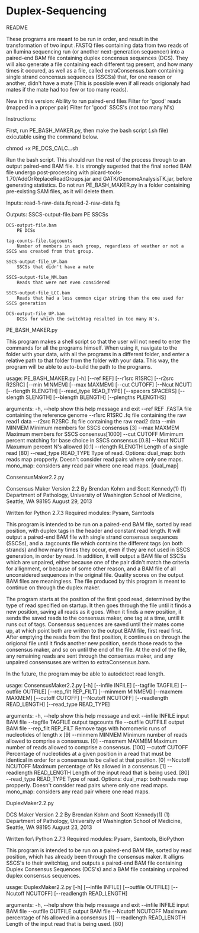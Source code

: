 Duplex-Sequencing
=================
README

These programs are meant to be run in order, and result in the transformation of two input .FASTQ files containing data from two reads of an Ilumina sequencing run (or another next-generation sequencer) into a paired-end BAM file containing duplex concensus sequences (DCS).  They will also generate a file containing each different tag present, and how many times it occured, as well as a file, called extraConsensus.bam containing single strand concensus sequences (SSCSs) that, for one reason or another, didn't have a mate (This is possible even if all reads origionaly had mates if the mate had too few or too many reads).  

New in this version:
Ability to run paired-end files
Filter for 'good' reads (mapped in a proper pair)
Filter for 'good' SSCS's (not too many N's)

Instructions: 

First, run PE_BASH_MAKER.py, then make the bash script (.sh file) exicutable using the command below.  

chmod +x PE_DCS_CALC.*.*.sh

Run the bash script.  This should run the rest of the process through to an output paired-end BAM file.  It is strongly sugested that the final sorted BAM file undergo post-processing with picard-tools-1.70/AddOrReplaceReadGroups.jar and GATK/GenomeAnalysisTK.jar, before generating statistics.  Do not run PE_BASH_MAKER.py in a folder containing pre-existing SAM files, as it will delete them.  

Inputs:
	read-1-raw-data.fq
	read-2-raw-data.fq

Outputs:
	SSCS-output-file.bam
		PE SSCSs

	DCS-output-file.bam
		PE DCSs

	tag-counts-file.tagcounts
		Number of members in each group, regardless of weather or not a SSCS was created from that group.

	SSCS-output-file_UP.bam
		SSCSs that didn't have a mate
	
	SSCS-output-file_NM.bam
		Reads that were not even considered
	
	SSCS-output-file_LCC.bam
		Reads that had a less common cigar string than the one used for SSCS generation

	DCS-output-file_UP.bam
		DCSs for which the switchtag resulted in too many N's.  
	

PE_BASH_MAKER.py

This program makes a shell script so that the user will not need to enter the commands for all the programs himself.  When using it, navigate to the folder with your data, with all the programs in a different folder, and enter a relative path to that folder from the folder with your data.  This way, the program will be able to auto-build the path to the programs.  

usage: PE_BASH_MAKER.py [-h] [--ref REF] [--r1src R1SRC] [--r2src R2SRC]
                        [--min MINMEM] [--max MAXMEM] [--cut CUTOFF]
                        [--Ncut NCUT] [--rlength RLENGTH]
                        [--read_type READ_TYPE] [--spacers SPACERS]
                        [--slength SLENGTH] [--blength BLENGTH]
                        [--plengths PLENGTHS]

arguments:
  -h, --help            show this help message and exit
  --ref REF             .FASTA file containing the reference genome
  --r1src R1SRC         .fq file containing the raw read1 data
  --r2src R2SRC         .fq file containing the raw read2 data
  --min MINMEM          Minimum members for SSCS consensus [3]
  --max MAXMEM          Maximum members for SSCS consensus[1000]
  --cut CUTOFF          Mimimum percent matching for base choice in SSCS
                        consensus [0.8]
  --Ncut NCUT           Maxumum percent N's allowed [0.1]
  --rlength RLENGTH     Length of a single read [80]
  --read_type READ_TYPE
                        Type of read. Options: 
							dual_map: both reads map propperly. Doesn't consider read pairs where only one maps. 
							mono_map: considers any read pair where one read maps. 
							[dual_map]

ConsensusMaker2.2.py

Consensus Maker
Version 2.2
By Brendan Kohrn and Scott Kennedy(1)
(1) Department of Pathology, University of Washington School of Medicine, Seattle, WA 98195
August 29, 2013


Written for Python 2.7.3
Required modules: Pysam, Samtools

This program is intended to be run on a paired-end BAM file, sorted by read position, with duplex tags in the header and constant read length.  It will output a paired-end BAM file with single strand consensus sequences (SSCSs), and a .tagcounts file which contains the different tags (on both strands) and how many times they occur, even if they are not used in SSCS generation, in order by read.  In addition, it will output a BAM file of SSCSs which are unpaired, either because one of the pair didn't match the criteria for allignment, or because of some other reason, and a BAM file of all unconsidered sequences in the original file.  Quality scores on the output BAM files are meaningless.  The file produced by this program is meant to continue on through the duplex maker.  

The program starts at the position of the first good read, determined by the type of read specified on startup.  It then goes through the file until it finds a new position, saving all reads as it goes.  When it finds a new position, it sends the saved reads to the consensus maker, one tag at a time, untill it runs out of tags.  Consensus sequences are saved until their mates come up, at which point both are written to the output BAM file, first read first.  After emptying the reads from the first position, it continues on through the origional file until it finds another new position, sends those reads to the consensus maker, and so on until the end of the file.  At the end of the file, any remaining reads are sent through the consensus maker, and any unpaired consensuses are written to extraConsensus.bam.  

In the future, the program may be able to autodetect read length.  

usage: ConsensusMaker2.2.py [-h] [--infile INFILE] [--tagfile TAGFILE]
                            [--outfile OUTFILE] [--rep_filt REP_FILT]
                            [--minmem MINMEM] [--maxmem MAXMEM]
                            [--cutoff CUTOFF] [--Ncutoff NCUTOFF]
                            [--readlength READ_LENGTH] [--read_type READ_TYPE]

arguments:
  -h, --help            show this help message and exit
  --infile INFILE       input BAM file
  --tagfile TAGFILE     output tagcounts file
  --outfile OUTFILE     output BAM file
  --rep_filt REP_FILT   Remove tags with homomeric runs of nucleotides of
                        length x [9]
  --minmem MINMEM       Minimum number of reads allowed to comprise a
                        consensus. [0]
  --maxmem MAXMEM       Maximum number of reads allowed to comprise a
                        consensus. [100]
  --cutoff CUTOFF       Percentage of nucleotides at a given position in a
                        read that must be identical in order for a consensus
                        to be called at that position. [0]
  --Ncutoff NCUTOFF     Maximum percentage of Ns allowed in a consensus [1]
  --readlength READ_LENGTH
                        Length of the input read that is being used. [80]
  --read_type READ_TYPE
                        Type of read. 
                        Options: 
							dual_map: both reads map propperly.  Doesn't consider read pairs where only one read maps. 
							mono_map: considers any read pair where one read maps. 


DuplexMaker2.2.py

DCS Maker
Version 2.2
By Brendan Kohrn and Scott Kennedy(1)
(1) Department of Pathology, University of Washington School of Medicine, Seattle, WA 98195	
August 23, 2013	

Written for\ Python 2.7.3
Required modules: Pysam, Samtools, BioPython

This program is intended to be run on a paired-end BAM file, sorted by read position, which has already been through the consensus maker.  It alligns SSCS's to their switchtag, and outputs a paired-end BAM file containing Duplex Consensus Sequences (DCS's) and a BAM file containing unpaired duplex consensus sequences.  

usage: DuplexMaker2.2.py [-h] [--infile INFILE] [--outfile OUTFILE]
                         [--Ncutoff NCUTOFF] [--readlength READ_LENGTH]

arguments:
  -h, --help            show this help message and exit
  --infile INFILE       input BAM file
  --outfile OUTFILE     output BAM file
  --Ncutoff NCUTOFF     Maximum percentage of Ns allowed in a consensus [1]
  --readlength READ_LENGTH
                        Length of the input read that is being used.  [80]
